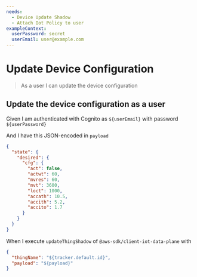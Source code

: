```yaml
---
needs:
  - Device Update Shadow
  - Attach Iot Policy to user
exampleContext:
  userPassword: secret
  userEmail: user@example.com
---
```


# Update Device Configuration

> As a user I can update the device configuration

## Update the device configuration as a user

Given I am authenticated with Cognito as `${userEmail}` with password
`${userPassword}`

And I have this JSON-encoded in `payload`

```json
{
  "state": {
    "desired": {
      "cfg": {
        "act": false,
        "actwt": 60,
        "mvres": 60,
        "mvt": 3600,
        "loct": 1000,
        "accath": 10.5,
        "accith": 5.2,
        "accito": 1.7
      }
    }
  }
}
```

When I execute `updateThingShadow` of `@aws-sdk/client-iot-data-plane` with

```json
{
  "thingName": "${tracker.default.id}",
  "payload": "${payload}"
}
```
